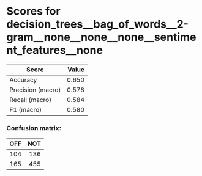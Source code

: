 # Scores for decision_trees__bag_of_words__2-gram__none__none__none__sentiment_features__none
|      Score      |Value|
|-----------------|----:|
|Accuracy         |0.650|
|Precision (macro)|0.578|
|Recall (macro)   |0.584|
|F1 (macro)       |0.580|

### Confusion matrix:
|OFF|NOT|
|--:|--:|
|104|136|
|165|455|

